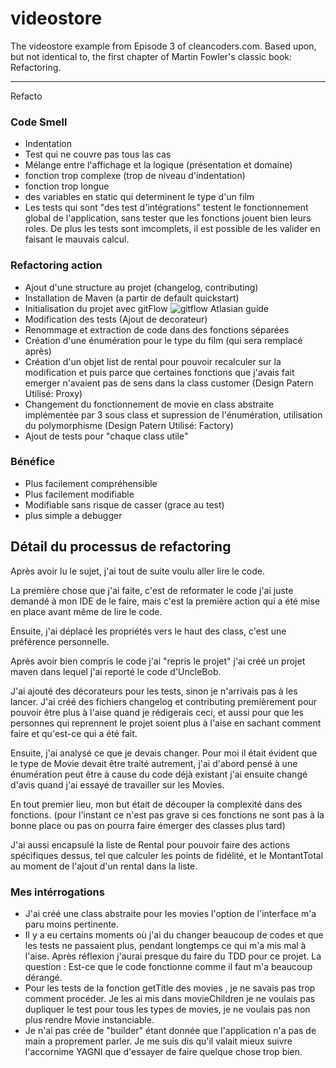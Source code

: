 videostore
==========

The videostore example from Episode 3 of cleancoders.com.
Based upon, but not identical to, the first chapter of Martin Fowler's classic book: Refactoring.

---
Refacto


### Code Smell
- Indentation
- Test qui ne couvre pas tous las cas
- Mélange entre l'affichage et la logique (présentation et domaine)
- fonction trop complexe (trop de niveau d'indentation)
- fonction trop longue
- des variables en static qui determinent le type d'un film
- Les tests qui sont "des test d'intégrations" testent le fonctionnement global de l'application, sans tester que les fonctions jouent bien leurs roles. De plus les tests sont imcomplets, il est possible de les valider en faisant le mauvais calcul.

### Refactoring action

- Ajout d'une structure au projet (changelog, contributing)
- Installation de Maven (a partir de default quickstart)
- Initialisation du projet avec gitFlow ![gitflow Atlasian guide](https://www.atlassian.com/git/tutorials/comparing-workflows/gitflow-workflow)
- Modification des tests (Ajout de decorateur)
- Renommage et extraction de code dans des fonctions séparées
- Création d'une énumération pour le type du film (qui sera remplacé après)
- Création d'un objet list de rental pour pouvoir recalculer sur la modification et puis parce que certaines fonctions que j'avais fait emerger n'avaient pas de sens dans la class customer (Design Patern Utilisé: Proxy)
- Changement du fonctionnement de movie en class abstraite implémentée par 3 sous class et supression de l'énumération, utilisation du polymorphisme (Design Patern Utilisé: Factory)
- Ajout de tests pour "chaque class utile"

### Bénéfice

- Plus facilement compréhensible
- Plus facilement modifiable
- Modifiable sans risque de casser (grace au test)
- plus simple a debugger

## Détail du processus de refactoring

Après avoir lu le sujet, j'ai tout de suite voulu aller lire le code.

La première chose que j'ai faite, c'est de reformater le code j'ai juste demandé à mon IDE de le faire, mais c'est la première action qui a été mise en place avant même de lire le code.

Ensuite, j'ai déplacé les propriétés vers le haut des class, c'est une préférence personnelle.

Après avoir bien compris le code j'ai "repris le projet" j'ai créé un projet maven dans lequel j'ai reporté le code d'UncleBob.
 
J'ai ajouté des décorateurs pour les tests, sinon je n'arrivais pas à les lancer. J'ai créé des fichiers changelog et contributing premièrement pour pouvoir être plus à l'aise quand je rédigerais ceci, et aussi pour que les personnes qui reprennent le projet soient plus à l'aise en sachant comment faire et qu'est-ce qui a été fait.

Ensuite, j'ai analysé ce que je devais changer. Pour moi il était évident que le type de Movie devait être traité autrement, j'ai d'abord pensé à une énumération peut être à cause du code déjà existant j'ai ensuite changé d'avis quand j'ai essayé de travailler sur les Movies.

En tout premier lieu, mon but était de découper la complexité dans des fonctions. (pour l'instant ce n'est pas grave si ces fonctions ne sont pas à la bonne place ou pas on pourra faire émerger des classes plus tard)

J'ai aussi encapsulé la liste de Rental pour pouvoir faire des actions spécifiques dessus, tel que calculer les points de fidélité, et le MontantTotal au moment de l'ajout d'un rental dans la liste.

### Mes intérrogations

- J'ai créé une class abstraite pour les movies l'option de l'interface m'a paru moins pertinente.
- Il y a eu certains moments où j'ai du changer beaucoup de codes et que les tests ne passaient plus, pendant longtemps ce qui m'a mis mal à l'aise. Après réflexion j'aurai presque du faire du TDD pour ce projet. La question : Est-ce que le code fonctionne comme il faut m'a beaucoup dérangé.
- Pour les tests de la fonction getTitle des movies , je ne savais pas trop comment procéder. Je les ai mis dans movieChildren je ne voulais pas dupliquer le test pour tous les types de movies, je ne voulais pas non plus rendre Movie instanciable.
- Je n'ai pas crée de "builder" étant donnée que l'application n'a pas de main a proprement parler. Je me suis dis qu'il valait mieux suivre l'accornime YAGNI que d'essayer de faire quelque chose trop bien.